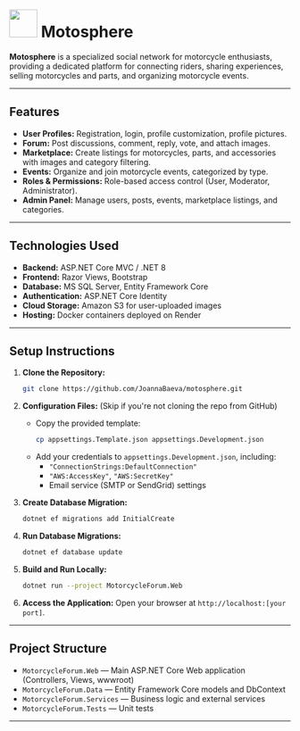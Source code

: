 # <img src="https://github.com/user-attachments/assets/73d90776-06ab-4f03-a260-c4d92b603279" width="50px" /> Motosphere 

**Motosphere** is a specialized social network for motorcycle enthusiasts, providing a dedicated platform for connecting riders, sharing experiences, selling motorcycles and parts, and organizing motorcycle events.

---

## Features

- **User Profiles:** Registration, login, profile customization, profile pictures.
- **Forum:** Post discussions, comment, reply, vote, and attach images.
- **Marketplace:** Create listings for motorcycles, parts, and accessories with images and category filtering.
- **Events:** Organize and join motorcycle events, categorized by type.
- **Roles & Permissions:** Role-based access control (User, Moderator, Administrator).
- **Admin Panel:** Manage users, posts, events, marketplace listings, and categories.

---

## Technologies Used

- **Backend:** ASP.NET Core MVC / .NET 8
- **Frontend:** Razor Views, Bootstrap
- **Database:** MS SQL Server, Entity Framework Core
- **Authentication:** ASP.NET Core Identity
- **Cloud Storage:** Amazon S3 for user-uploaded images
- **Hosting:** Docker containers deployed on Render

---

## Setup Instructions

1. **Clone the Repository:**
   ```bash
   git clone https://github.com/JoannaBaeva/motosphere.git
   ```

2. **Configuration Files:**
   (Skip if you're not cloning the repo from GitHub)
   - Copy the provided template:
     ```bash
     cp appsettings.Template.json appsettings.Development.json
     ```
   - Add your credentials to `appsettings.Development.json`, including:
      - `"ConnectionStrings:DefaultConnection"`
      - `"AWS:AccessKey"`, `"AWS:SecretKey"`
      - Email service (SMTP or SendGrid) settings


3. **Create Database Migration:**
   ```bash
   dotnet ef migrations add InitialCreate
   ```

4. **Run Database Migrations:**
   ```bash
   dotnet ef database update
   ```

5. **Build and Run Locally:**
   ```bash
   dotnet run --project MotorcycleForum.Web
   ```

6. **Access the Application:**
   Open your browser at `http://localhost:[your port]`.

---

## Project Structure

- `MotorcycleForum.Web` — Main ASP.NET Core Web application (Controllers, Views, wwwroot)
- `MotorcycleForum.Data` — Entity Framework Core models and DbContext
- `MotorcycleForum.Services` — Business logic and external services
- `MotorcycleForum.Tests` — Unit tests

---

